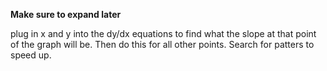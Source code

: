 **Make sure to expand later**

plug in x and y into the dy/dx equations to find what the slope at that point of the graph will be. Then do this for all other points.
Search for patters to speed up.